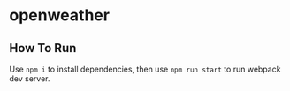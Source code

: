 # openweather

## How To Run
Use `npm i` to install dependencies, then use `npm run start` to run webpack dev server.
